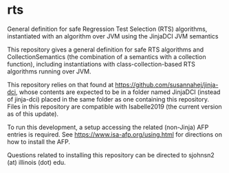 # rts
General definition for safe Regression Test Selection (RTS) algorithms, instantiated with an algorithm over JVM using the JinjaDCI JVM semantics

This repository gives a general definition for safe RTS algorithms and CollectionSemantics (the combination of a semantics with a collection function), including instantiations with class-collection-based RTS algorithms running over JVM.

This repository relies on that found at https://github.com/susannahej/jinja-dci, whose contents are expected to be in a folder named JinjaDCI (instead of jinja-dci) placed in the same folder as one containing this repository. Files in this repository are compatible with Isabelle2019 (the current version as of this update).

To run this development, a setup accessing the related (non-Jinja) AFP entries is required. See https://www.isa-afp.org/using.html for directions on how to install the AFP.

Questions related to installing this repository can be directed to sjohnsn2 (at) illinois (dot) edu.
